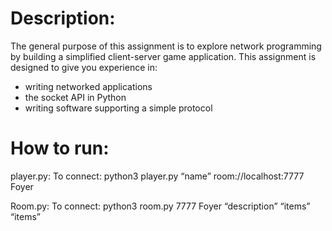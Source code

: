 # Description:
The general purpose of this assignment is to explore network programming by building a simplified client-server game application.  This assignment is designed to give you experience in:
- writing networked applications
- the socket API in Python
- writing software supporting a simple protocol

# How to run:
player.py:
	To connect:
		python3 player.py “name” room://localhost:7777 Foyer

Room.py:
	To connect:
		python3 room.py 7777 Foyer “description” “items” “items”
